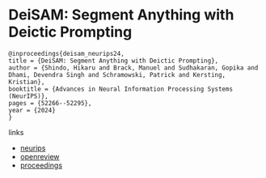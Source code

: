 # DeiSAM: Segment Anything with Deictic Prompting

```
@inproceedings{deisam_neurips24,
title = {DeiSAM: Segment Anything with Deictic Prompting},
author = {Shindo, Hikaru and Brack, Manuel and Sudhakaran, Gopika and Dhami, Devendra Singh and Schramowski, Patrick and Kersting, Kristian},
booktitle = {Advances in Neural Information Processing Systems (NeurIPS)},
pages = {52266--52295},
year = {2024}
}
```

links
- [neurips](https://nips.cc/Conferences/2024/Schedule?showEvent=94385)
- [openreview](https://openreview.net/forum?id=cmSNX47aEH)
- [proceedings](https://papers.nips.cc//paper_files/paper/2024/hash/5ddcfaad1cb72ce6f1a365e8f1ecf791-Abstract-Conference.html)
